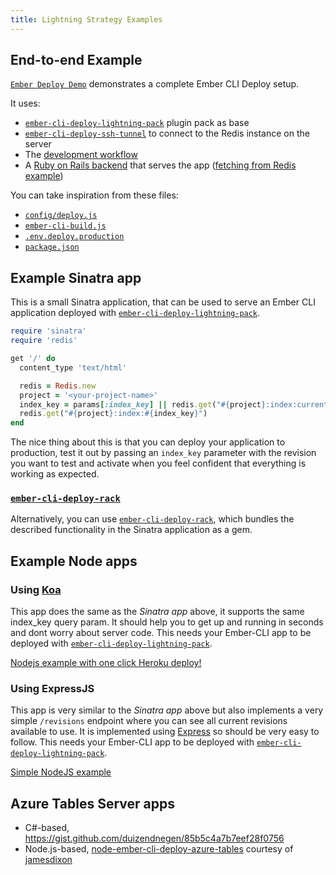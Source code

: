 ```yaml
---
title: Lightning Strategy Examples
---
```


## End-to-end Example

[`Ember Deploy Demo`](https://github.com/ghedamat/ember-deploy-demo) demonstrates a complete Ember CLI Deploy setup.

It uses:

* [`ember-cli-deploy-lightning-pack`](https://github.com/ember-cli-deploy/ember-cli-deploy-lightning-pack) plugin pack as base
* [`ember-cli-deploy-ssh-tunnel`](https://github.com/ember-cli-deploy/ember-cli-deploy-ssh-tunnel) to connect to the Redis instance on the server
* The [development workflow](../development-workflow)
* A [Ruby on Rails backend](https://github.com/ghedamat/ember-deploy-demo/tree/master/edd-rails) that serves the app ([fetching from Redis example](https://github.com/ghedamat/ember-deploy-demo/blob/master/edd-rails/app/controllers/demo_controller.rb))

You can take inspiration from these files:

* [`config/deploy.js`](https://github.com/ghedamat/ember-deploy-demo/blob/master/edd-cli/config/deploy.js)
* [`ember-cli-build.js`](https://github.com/ghedamat/ember-deploy-demo/blob/master/edd-cli/ember-cli-build.js)
* [`.env.deploy.production`](https://github.com/ghedamat/ember-deploy-demo/blob/master/edd-cli/.env.deploy.production.example)
* [`package.json`](https://github.com/ghedamat/ember-deploy-demo/blob/master/edd-cli/package.json#L33-L34)

## Example Sinatra app

This is a small Sinatra application, that can be used to serve an Ember CLI application deployed with [`ember-cli-deploy-lightning-pack`](https://github.com/ember-cli-deploy/ember-cli-deploy-lightning-pack).

```ruby
require 'sinatra'
require 'redis'

get '/' do
  content_type 'text/html'

  redis = Redis.new
  project = '<your-project-name>'
  index_key = params[:index_key] || redis.get("#{project}:index:current")
  redis.get("#{project}:index:#{index_key}")
end
```

The nice thing about this is that you can deploy your application to production, test it out by passing an `index_key` parameter with the revision you want to test and activate when you feel confident that everything is working as expected.

### [`ember-cli-deploy-rack`](https://github.com/bitaculous/ember-cli-deploy-rack)

Alternatively, you can use [`ember-cli-deploy-rack`](https://github.com/bitaculous/ember-cli-deploy-rack), which bundles the described functionality in the Sinatra application as a gem.

## Example Node apps

### Using [Koa](http://koajs.com)

This app does the same as the *Sinatra app* above, it supports the same index_key query param. It should help you to get up and running in seconds and dont worry about server code. This needs your Ember-CLI app to be deployed with [`ember-cli-deploy-lightning-pack`](https://github.com/ember-cli-deploy/ember-cli-deploy-lightning-pack).

[Nodejs example with one click Heroku deploy!](https://github.com/philipheinser/ember-lightning)

### Using ExpressJS

This app is very similar to the *Sinatra app* above but also implements a very simple `/revisions` endpoint where you can see all current revisions available to use. It is implemented using [Express](http://expressjs.com/) so should be very easy to follow. This needs your Ember-CLI app to be deployed with [`ember-cli-deploy-lightning-pack`](https://github.com/ember-cli-deploy/ember-cli-deploy-lightning-pack).

[Simple NodeJS example](https://github.com/stonecircle/express-lightning-deploy)

## Azure Tables Server apps

- C#-based, https://gist.github.com/duizendnegen/85b5c4a7b7eef28f0756
- Node.js-based, [node-ember-cli-deploy-azure-tables](https://github.com/jamesdixon/node-ember-cli-deploy-azure-tables) courtesy of [jamesdixon](https://github.com/jamesdixon)
